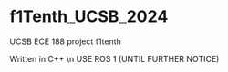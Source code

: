 # f1Tenth_UCSB_2024
UCSB ECE 188 project f1tenth

Written in C++ \n
USE ROS 1 (UNTIL FURTHER NOTICE)

